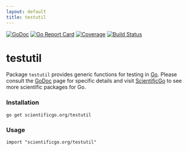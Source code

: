 ```yaml
---
layout: default
title: testutil
---
```


[![GoDoc](https://godoc.org/scientificgo.org/testutil?status.svg)](https://godoc.org/scientificgo.org/testutil)
[![Go Report Card](https://goreportcard.com/badge/github.com/scientificgo/testutil)](https://goreportcard.com/report/github.com/scientificgo/testutil)
[![Coverage](https://codecov.io/gh/scientificgo/testutil/branch/master/graph/badge.svg)](https://codecov.io/gh/scientificgo/testutil)
[![Build Status](https://travis-ci.org/scientificgo/testutil.svg?branch=master)](https://travis-ci.org/scientificgo/testutil)

# testutil

Package `testutil` provides generic functions for testing in [Go](https://golang.org). Please consult the [GoDoc](https://godoc.org/scientificgo.org/testutil) page for specific details and visit [ScientificGo](https://scientificgo.org) to see more scientific packages for Go.

### Installation

`go get scientificgo.org/testutil`

### Usage

`import "scientificgo.org/testutil"`
